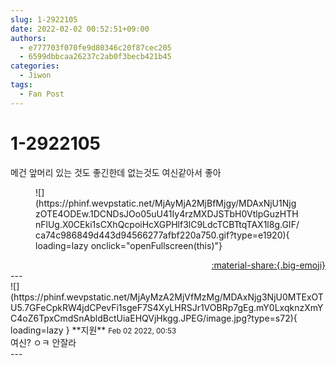 ```yaml
---
slug: 1-2922105
date: 2022-02-02 00:52:51+09:00
authors:
  - e777703f070fe9d80346c20f87cec205
  - 6599dbbcaa26237c2ab0f3becb421b45
categories:
  - Jiwon
tags:
  - Fan Post
---
```


# 1-2922105

<div class="post-container" markdown="1">
<div class="content-container md-sidebar__scrollwrap" markdown="1">

메건 앞머리 있는 것도 좋긴한데 없는것도 여신같아서 좋아
<figure markdown="1">
![](https://phinf.wevpstatic.net/MjAyMjA2MjBfMjgy/MDAxNjU1NjgzOTE4ODEw.1DCNDsJOo05uU41Iy4rzMXDJSTbH0VtlpGuzHTHnFlUg.X0CEki1sCXhQcpoiHcXGPHlf3lC9LdcTCBTtqTAX1l8g.GIF/ca74c986849d443d94566277afbf220a750.gif?type=e1920){ loading=lazy onclick="openFullscreen(this)"}
</figure>


</div>
</div>

<div style="text-align: right;" markdown="1">
<a href="https://weverse.io/fromis9/fanpost/1-2922105" style="text-align: right;">:material-share:{.big-emoji}</a>
</div>
---

<div class="comments-container md-sidebar__scrollwrap" markdown="1">
<div class="comment" markdown="1">
<div class='id-container' markdown="1">
![](https://phinf.wevpstatic.net/MjAyMzA2MjVfMzMg/MDAxNjg3NjU0MTExOTU5.7GFeCpkRW4jdCPevFi1sgeF7S4XyLHRSJr1VOBRp7gEg.mY0LxqknzXmYC4oZ6TpxCmdSnAbldBctUiaEHQVjHkgg.JPEG/image.jpg?type=s72){ loading=lazy }
**<span class="artist">지원</span>** <small>Feb 02 2022, 00:53</small><br>
</div>
<div class='comment-body' markdown="1">
여신? ㅇㅋ 안잘라
</div>
</div>
</div>
---
